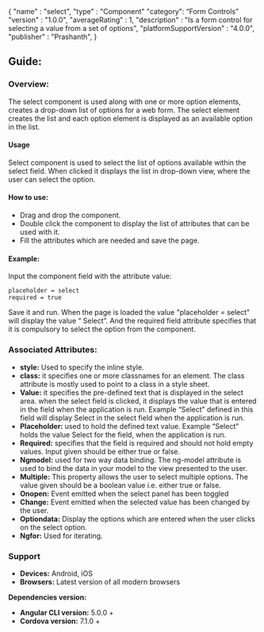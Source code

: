 {
"name" : "select",
"type" : "Component"
"category": “Form Controls”
"version" : "1.0.0",
"averageRating" : 1,
"description" : "Is a form control for selecting a value from a set of options",
"platformSupportVersion" : "4.0.0",
"publisher" : "Prashanth",
}

## Guide: 
### Overview: 
The select component is used along with one or more option elements, creates a drop-down list of options for a web form. The select element creates the list and each option element is displayed as an available option in the list.

#### Usage
Select component is used to select the list of options available within the select field. When clicked it displays the list in drop-down view, where the user can select the option.

#### How to use:   
- Drag and drop the component. 
- Double click the component to display the list of attributes that can be used with it.
- Fill the attributes which are needed and save the page.

#### Example: 
Input the component field with the attribute value:
``` 
placeholder = select
required = true
```
Save it and run.
When the page is loaded the value "placeholder = select" will display the value “ Select”. And the required field attribute specifies that it is compulsory to select the option from the component.

### Associated Attributes:
- **style:** Used to specify the inline style.
- **class:** it specifies one or more classnames for an element. The class attribute is mostly used to point to a class in a style sheet.
- **Value:** it specifies the pre-defined text that is displayed in the select area. when the select field is clicked, it displays the value that is entered in the field when the application is run. Example “Select” defined in this field will display Select in the select field when the application is run.
- **Placeholder:** used to hold the defined text value. Example “Select” holds the value Select for the field, when the application is run.
- **Required:** specifies that the field is required and should not hold empty values. Input given should be either true or false.
- **Ngmodel:** used for two way data binding. The ng-model attribute is used to bind the data in your model to the view presented to the user.
- **Multiple:** This property allows the user to select multiple options. The value given should be a boolean value i.e. either true or false. 
- **Onopen:** Event emitted when the select panel has been toggled
- **Change:** Event emitted when the selected value has been changed by the user.
- **Optiondata:** Display the options which are entered when the user clicks on the select option.
- **Ngfor:** Used for iterating.

### Support 
- **Devices:** Android, iOS
- **Browsers:** Latest version of all modern browsers

**Dependencies version:**
- **Angular CLI version:** 5.0.0 + 
- **Cordova version:** 7.1.0 +

